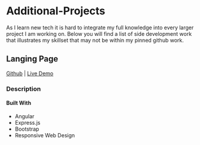 # Additional-Projects
As I learn new tech it is hard to integrate my full knowledge into every larger project I am working on. Below you will find a list of side development work that illustrates my skillset that may not be within my pinned github work.


## Langing Page
[Github](https://github.com/rogercodes1/LandingPage) | [Live Demo](https://landing-pg.herokuapp.com/)
### Description

#### Built With
* Angular
* Express.js
* Bootstrap
* Responsive Web Design
